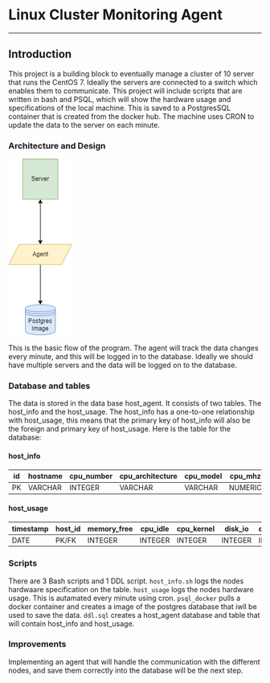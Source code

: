 # Linux Cluster Monitoring Agent
___
## Introduction
This project is a building block to eventually manage a cluster of 10 server that runs the CentOS 7. Ideally the servers
are connected to a switch which enables them to communicate. This project will include scripts that are written in bash
and PSQL, which will show the hardware usage and specifications of the local machine. This is saved to a PostgresSQL
container that is created from the docker hub. The machine uses CRON to update the data to the server on each minute.
<!-- Horizontal Rule -->
### Architecture and Design
![img.png](img.png)

This is the basic flow of the program. The agent will track the data changes every minute, and this will be logged in to
the database. Ideally we should have multiple servers and the data will be logged on to the database. 
<!-- Horizontal Rule -->
### Database and tables
The data is stored in the data base host_agent. It consists of two tables. The host_info and the host_usage.
The host_info has a one-to-one relationship with host_usage, this means that the primary key of host_info will also
be the foreign and primary key of host_usage. Here is the table for the database:

<!-- Tables -->
#### host_info

|id|hostname|cpu_number|cpu_architecture|cpu_model|cpu_mhz|L2_cache|total_mem|timestamp|
|--|--------|----------|----------|----------------|---------|---------|-------|--------|
|PK|VARCHAR|INTEGER|VARCHAR|VARCHAR|NUMERIC|INTEGER|INTEGER|DATE|

<!-- Tables -->
#### host_usage
|timestamp|host_id|memory_free|cpu_idle|cpu_kernel|disk_io|disk_available|
|---------|-------|-----------|---------|---------|--------|-------------|
|DATE|PK/FK|INTEGER|INTEGER|INTEGER|INTEGER|INTEGER|
<!-- Horizontal Rule -->
### Scripts
There are 3 Bash scripts and 1 DDL script. 
`host_info.sh` logs the nodes hardwaare specification on the table. 
`host_usage` logs the nodes hardware usage. This is autamated every minute using cron.
`psql_docker` pulls a docker container and creates a image of the postgres database that iwll be used to save the data.
`ddl.sql` creates a host_agent database and table that will contain host_info and host_usage.
<!-- Horizontal Rule -->
### Improvements
Implementing an agent that will handle the communication with the different nodes, and save them correctly into the 
database will be the next step.
